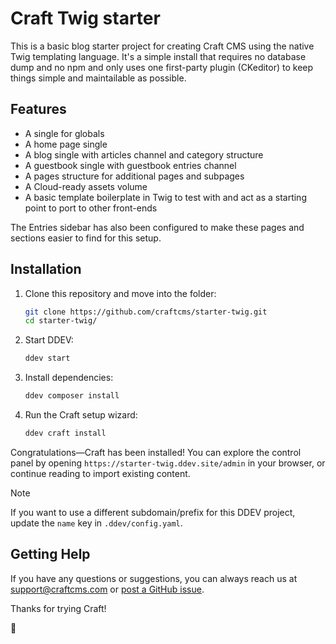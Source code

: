# Craft Twig starter
This is a basic blog starter project for creating Craft CMS using the native Twig templating language. It's a simple install that requires no database dump and no npm and only uses one first-party plugin (CKeditor) to keep things simple and maintailable as possible.

## Features
* A single for globals
* A home page single
* A blog single with articles channel and category structure
* A guestbook single with guestbook entries channel
* A pages structure for additional pages and subpages
* A Cloud-ready assets volume
* A basic template boilerplate in Twig to test with and act as a starting point to port to other front-ends

The Entries sidebar has also been configured to make these pages and sections easier to find for this setup.

## Installation

1. Clone this repository and move into the folder:

   ```bash
   git clone https://github.com/craftcms/starter-twig.git
   cd starter-twig/
   ```

2. Start DDEV:

   ```bash
   ddev start
   ```

3. Install dependencies:

   ```bash
   ddev composer install
   ```

4. Run the Craft setup wizard:

   ```bash
   ddev craft install
   ```

Congratulations—Craft has been installed! You can explore the control panel by opening `https://starter-twig.ddev.site/admin` in your browser, or continue reading to import existing content.

> [!NOTE]  
> If you want to use a different subdomain/prefix for this DDEV project, update the `name` key in `.ddev/config.yaml`.

## Getting Help

If you have any questions or suggestions, you can always reach us at <support@craftcms.com> or [post a GitHub issue](https://github.com/craftcms/starter-wordpress/issues).

Thanks for trying Craft!

:lemon:
